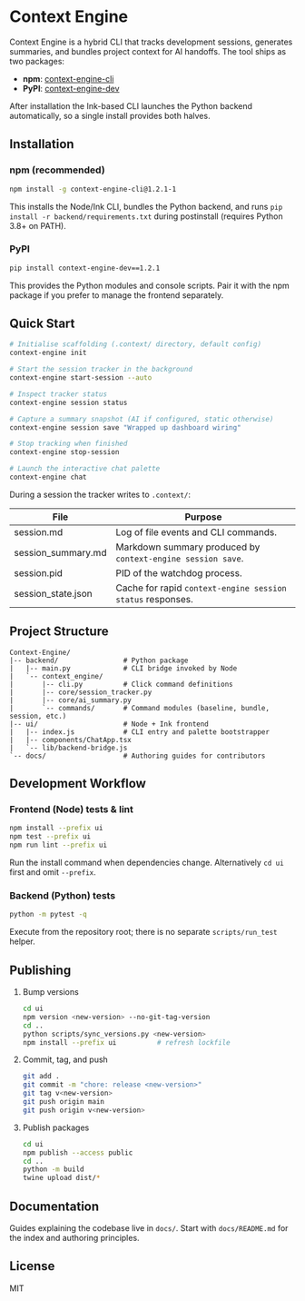 # Context Engine

Context Engine is a hybrid CLI that tracks development sessions, generates summaries, and bundles project context for AI handoffs. The tool ships as two packages:

- **npm**: [context-engine-cli](https://www.npmjs.com/package/context-engine-cli)
- **PyPI**: [context-engine-dev](https://pypi.org/project/context-engine-dev/)

After installation the Ink-based CLI launches the Python backend automatically, so a single install provides both halves.

## Installation

### npm (recommended)
```bash
npm install -g context-engine-cli@1.2.1-1
```
This installs the Node/Ink CLI, bundles the Python backend, and runs `pip install -r backend/requirements.txt` during postinstall (requires Python 3.8+ on PATH).

### PyPI
```bash
pip install context-engine-dev==1.2.1
```
This provides the Python modules and console scripts. Pair it with the npm package if you prefer to manage the frontend separately.

## Quick Start
```bash
# Initialise scaffolding (.context/ directory, default config)
context-engine init

# Start the session tracker in the background
context-engine start-session --auto

# Inspect tracker status
context-engine session status

# Capture a summary snapshot (AI if configured, static otherwise)
context-engine session save "Wrapped up dashboard wiring"

# Stop tracking when finished
context-engine stop-session

# Launch the interactive chat palette
context-engine chat
```
During a session the tracker writes to `.context/`:

| File | Purpose |
|------|---------|
| session.md | Log of file events and CLI commands. |
| session_summary.md | Markdown summary produced by `context-engine session save`. |
| session.pid | PID of the watchdog process. |
| session_state.json | Cache for rapid `context-engine session status` responses. |

## Project Structure
```text
Context-Engine/
|-- backend/                # Python package
|   |-- main.py             # CLI bridge invoked by Node
|   `-- context_engine/
|       |-- cli.py          # Click command definitions
|       |-- core/session_tracker.py
|       |-- core/ai_summary.py
|       `-- commands/       # Command modules (baseline, bundle, session, etc.)
|-- ui/                     # Node + Ink frontend
|   |-- index.js            # CLI entry and palette bootstrapper
|   |-- components/ChatApp.tsx
|   `-- lib/backend-bridge.js
`-- docs/                   # Authoring guides for contributors
```

## Development Workflow

### Frontend (Node) tests & lint
```bash
npm install --prefix ui
npm test --prefix ui
npm run lint --prefix ui
```
Run the install command when dependencies change. Alternatively `cd ui` first and omit `--prefix`.

### Backend (Python) tests
```bash
python -m pytest -q
```
Execute from the repository root; there is no separate `scripts/run_test` helper.

## Publishing

1. Bump versions
   ```bash
   cd ui
   npm version <new-version> --no-git-tag-version
   cd ..
   python scripts/sync_versions.py <new-version>
   npm install --prefix ui          # refresh lockfile
   ```
2. Commit, tag, and push
   ```bash
   git add .
   git commit -m "chore: release <new-version>"
   git tag v<new-version>
   git push origin main
   git push origin v<new-version>
   ```
3. Publish packages
   ```bash
   cd ui
   npm publish --access public
   cd ..
   python -m build
   twine upload dist/*
   ```

## Documentation

Guides explaining the codebase live in `docs/`. Start with `docs/README.md` for the index and authoring principles.

## License

MIT

